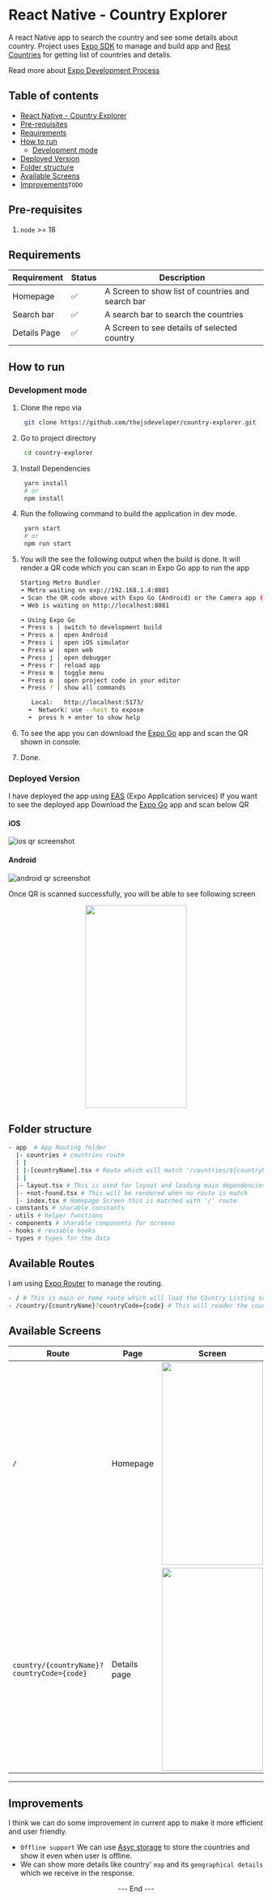 # React Native - Country Explorer

A react Native app to search the country and see some details about country. Project uses [Expo SDK](https://docs.expo.dev/) to manage and build app and [Rest Countries](https://restcountries.com/) for getting list of countries and details.

Read more about [Expo Development Process]

## Table of contents

- [ React Native - Country Explorer](#react-native---country-explorer)
- [Pre-requisites](#pre-requisites)
- [Requirements](#requirements)
- [How to run](#how-to-run)
  - [Development mode](#development-mode)
- [Deployed Version](#deployed-version)
- [Folder structure](#folder-structure)
- [Available Screens](#available-screens)
- [Improvements](#improvements)`TODO`

## Pre-requisites

1. `node` >= 18

## Requirements

| Requirement  | Status | Description                                       |
| ------------ | ------ | ------------------------------------------------- |
| Homepage     | ✅     | A Screen to show list of countries and search bar |
| Search bar   | ✅     | A search bar to search the countries              |
| Details Page | ✅     | A Screen to see details of selected country       |

## How to run

### Development mode

1. Clone the repo via
   ```sh
    git clone https://github.com/thejsdeveloper/country-explorer.git
   ```
2. Go to project directory
   ```sh
    cd country-explorer
   ```
3. Install Dependencies
   ```sh
    yarn install
    # or
    npm install
   ```
4. Run the following command to build the application in dev mode.
   ```sh
    yarn start
    # or
    npm run start
   ```
5. You will the see the following output when the build is done. It will render a QR code which you can scan in Expo Go app to run the app

   ```sh
   Starting Metro Bundler
   ➜ Metro waiting on exp://192.168.1.4:8081
   ➜ Scan the QR code above with Expo Go (Android) or the Camera app (iOS)
   ➜ Web is waiting on http://localhost:8081

   ➜ Using Expo Go
   ➜ Press s │ switch to development build
   ➜ Press a │ open Android
   ➜ Press i │ open iOS simulator
   ➜ Press w │ open web
   ➜ Press j │ open debugger
   ➜ Press r │ reload app
   ➜ Press m │ toggle menu
   ➜ Press o │ open project code in your editor
   ➜ Press ? │ show all commands

      Local:   http://localhost:5173/
     ➜  Network: use --host to expose
     ➜  press h + enter to show help

   ```

6. To see the app you can download the [Expo Go] app and scan the QR shown in console.

7. Done.

### Deployed Version

I have deployed the app using [EAS] (Expo Application services)
If you want to see the deployed app Download the [Expo Go] app and scan below QR

#### iOS

![ios qr screenshot](./screenshots/iOS.png)

#### Android

![android qr screenshot](./screenshots/android.png)

Once QR is scanned successfully, you will be able to see following screen

<center>
<img src="./screenshots/homepage.png" width="200" height="400" /> 
</center>

## Folder structure

```sh
- app  # App Routing folder
  |- countries # countries route
  | |
  | |-[countryName].tsx # Route which will match '/countries/${countryName}'
  | |
  |- layout.tsx # This is used for layout and loading main dependencies like fonts
  |- +not-found.tsx # This will be rendered when no route is match
  |- index.tsx # Homepage Screen this is matched with '/' route
- constants # sharable constants
- utils # helper functions
- components # sharable components for screens
- hooks # reusable hooks
- types # types for the data
```

## Available Routes

I am using [Expo Router] to manage the routing.

```sh
- / # This is main or home route which will load the Country Listing screen
- /country/{countryName}?countryCode={code} # This will reader the country details screen.
```

## Available Screens

| Route                                      | Page         | Screen                                                            |
| ------------------------------------------ | ------------ | ----------------------------------------------------------------- |
| `/`                                        | Homepage     | <img src="./screenshots/homepage.png" width="200" height="400" /> |
| `country/{countryName}?countryCode={code}` | Details page | <img src="./screenshots/details.png" width="200" height="400" />  |

---

## Improvements

I think we can do some improvement in current app to make it more efficient and user friendly.

- `Offline support` We can use [Asyc storage] to store the countries and show it even when user is offline.
- We can show more details like country' `map` and its `geographical details` which we receive in the response.

<p align=center>--- End ---</p>

<!-- References -->

[Expo Go]: https://expo.dev/client
[EAS]: https://expo.dev/eas
[Expo Development Process]: https://docs.expo.dev/workflow/overview/
[Expo Router]: https://docs.expo.dev/router/introduction/
[Asyc storage]: https://react-native-async-storage.github.io/async-storage/docs/usage/

